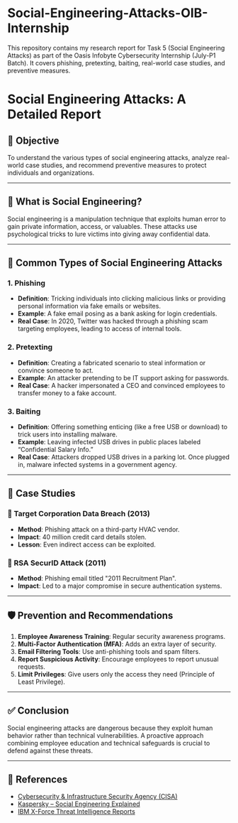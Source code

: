 # Social-Engineering-Attacks-OIB-Internship
This repository contains my research report for Task 5 (Social Engineering Attacks) as part of the Oasis Infobyte Cybersecurity Internship (July-P1 Batch). It covers phishing, pretexting, baiting, real-world case studies, and preventive measures.
# Social Engineering Attacks: A Detailed Report

## 🎯 Objective

To understand the various types of social engineering attacks, analyze real-world case studies, and recommend preventive measures to protect individuals and organizations.

---

## 🧠 What is Social Engineering?

Social engineering is a manipulation technique that exploits human error to gain private information, access, or valuables. These attacks use psychological tricks to lure victims into giving away confidential data.

---

## 🧨 Common Types of Social Engineering Attacks

### 1. Phishing
- **Definition**: Tricking individuals into clicking malicious links or providing personal information via fake emails or websites.
- **Example**: A fake email posing as a bank asking for login credentials.
- **Real Case**: In 2020, Twitter was hacked through a phishing scam targeting employees, leading to access of internal tools.

### 2. Pretexting
- **Definition**: Creating a fabricated scenario to steal information or convince someone to act.
- **Example**: An attacker pretending to be IT support asking for passwords.
- **Real Case**: A hacker impersonated a CEO and convinced employees to transfer money to a fake account.

### 3. Baiting
- **Definition**: Offering something enticing (like a free USB or download) to trick users into installing malware.
- **Example**: Leaving infected USB drives in public places labeled “Confidential Salary Info.”
- **Real Case**: Attackers dropped USB drives in a parking lot. Once plugged in, malware infected systems in a government agency.

---

## 🧪 Case Studies

### 🎯 Target Corporation Data Breach (2013)
- **Method**: Phishing attack on a third-party HVAC vendor.
- **Impact**: 40 million credit card details stolen.
- **Lesson**: Even indirect access can be exploited.

### 🎯 RSA SecurID Attack (2011)
- **Method**: Phishing email titled "2011 Recruitment Plan".
- **Impact**: Led to a major compromise in secure authentication systems.

---

## 🛡️ Prevention and Recommendations

1. **Employee Awareness Training**: Regular security awareness programs.
2. **Multi-Factor Authentication (MFA)**: Adds an extra layer of security.
3. **Email Filtering Tools**: Use anti-phishing tools and spam filters.
4. **Report Suspicious Activity**: Encourage employees to report unusual requests.
5. **Limit Privileges**: Give users only the access they need (Principle of Least Privilege).

---

## ✅ Conclusion

Social engineering attacks are dangerous because they exploit human behavior rather than technical vulnerabilities. A proactive approach combining employee education and technical safeguards is crucial to defend against these threats.

---

## 🔗 References

- [Cybersecurity & Infrastructure Security Agency (CISA)](https://www.cisa.gov)
- [Kaspersky – Social Engineering Explained](https://www.kaspersky.com/resource-center/definitions/what-is-social-engineering)
- [IBM X-Force Threat Intelligence Reports](https://www.ibm.com/security/data-breach/threat-intelligence)

